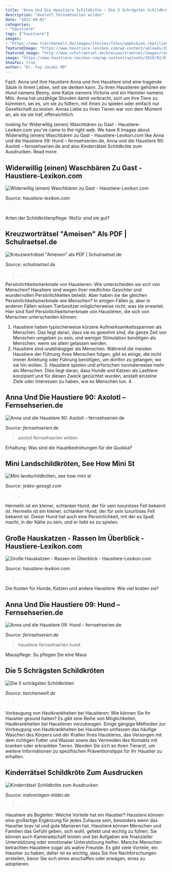 ```yaml
---
title: "Anna Und Die Haustiere Schildkröte ~ Die 5 Schrägsten Schildkröten"
description: "Axolotl fernsehserien wilden"
date: "2022-09-01"
categories:
- "haustiere"
tags: ["haustiere"]
images:
- "https://www.tierchenwelt.de/images/stories/fotos/amphibien_reptilien/schildkroeten/alligatorschildkroete/alligator_schnappschildkroete_l.jpg"
featuredImage: "https://www.haustiere-lexikon.com/wp-content/uploads/2018/02/01-Titelbild.jpg"
featured_image: "http://www.schulraetsel.de/kreuzwortraetsel/images/raetsel_6137.jpg"
image: "https://www.haustiere-lexikon.com/wp-content/uploads/2018/02/01-Titelbild.jpg"
ShowToc: true
author: "Dr. Fay Jacobi MD"
---
```



Fazit: Anna und ihre Haustiere
Anna und ihre Haustiere sind eine tragende Säule in ihrem Leben, seit sie denken kann. Zu ihren Haustieren gehören ein Hund namens Benny, eine Katze namens Victoria und ein Hamster namens Milo. Anna hat unzählige Stunden damit verbracht, sich um ihre Tiere zu kümmern, sei es, um sie zu füttern, mit ihnen zu spielen oder einfach nur Gesellschaft zu leisten. Annas Liebe zu ihren Tieren war von dem Moment an, als sie sie traf, offensichtlich.

	

		
looking for Widerwillig (einen) Waschbären zu Gast - Haustiere-Lexikon.com you've came to the right web. We have 8 Images about Widerwillig (einen) Waschbären zu Gast - Haustiere-Lexikon.com like Anna und die Haustiere 09: Hund – fernsehserien.de, Anna und die Haustiere 90: Axolotl – fernsehserien.de and also Kinderrätsel Schildkröte zum Ausdrucken. Read more:
		
    
## Widerwillig (einen) Waschbären Zu Gast - Haustiere-Lexikon.com

<img loading=lazy src="https://www.haustiere-lexikon.com/wp-content/uploads/2018/02/01-Titelbild.jpg" onerror="this.onerror=null;this.src='https://tse3.mm.bing.net/th?id=OIP.y4sopfNDBypP_0avHXDU-QHaE8&amp;pid=15.1';" alt="Widerwillig (einen) Waschbären zu Gast - Haustiere-Lexikon.com">

_Source: haustiere-lexikon.com_

>. 

	

Arten der Schildkrötenpflege: Wofür sind sie gut?

    
## Kreuzworträtsel &quot;Ameisen&quot; Als PDF | Schulraetsel.de

<img loading=lazy src="http://www.schulraetsel.de/kreuzwortraetsel/images/raetsel_6137.jpg" onerror="this.onerror=null;this.src='https://tse3.mm.bing.net/th?id=OIP.YCCi8OtBpU4Z9YoSDCzuCQHaJr&amp;pid=15.1';" alt="Kreuzworträtsel &quot;Ameisen&quot; als PDF | Schulraetsel.de">

_Source: schulraetsel.de_

>. 

	

Persönlichkeitsmerkmale von Haustieren: Wie unterscheiden sie sich von Menschen?
Haustiere sind wegen ihrer niedlichen Gesichter und wundervollen Persönlichkeiten beliebt. Aber haben sie die gleichen Persönlichkeitsmerkmale wie Menschen? In einigen Fällen ja, aber in anderen Fällen wissen Tierbesitzer möglicherweise nicht, was sie erwartet. Hier sind fünf Persönlichkeitsmerkmale von Haustieren, die sich von Menschen unterscheiden können:
1. Haustiere haben typischerweise kürzere Aufmerksamkeitsspannen als Menschen. Das liegt daran, dass sie es gewohnt sind, die ganze Zeit von Menschen umgeben zu sein, und weniger Stimulation benötigen als Menschen, wenn sie allein gelassen werden.
2. Haustiere sind unabhängiger als Menschen. Während die meisten Haustiere der Führung ihres Menschen folgen, gibt es einige, die nicht immer Anleitung oder Führung benötigen, um dorthin zu gelangen, wo sie hin wollen. 3. Haustiere spielen und erforschen normalerweise mehr als Menschen. Dies liegt daran, dass Hunde und Katzen als Lasttiere konzipiert und für diesen Zweck gezüchtet wurden, anstatt einzelne Ziele oder Interessen zu haben, wie es Menschen tun. 4.

    
## Anna Und Die Haustiere 90: Axolotl – Fernsehserien.de

<img loading=lazy src="https://bilder.fernsehserien.de/epg/3783/858e86be687674c0d1192fa22eccbe8bee763c64_b.jpg" onerror="this.onerror=null;this.src='https://tse1.mm.bing.net/th?id=OIP.lONqIVPgnx6PDbcB55XYggHaEK&amp;pid=15.1';" alt="Anna und die Haustiere 90: Axolotl – fernsehserien.de">

_Source: fernsehserien.de_

>axolotl fernsehserien wilden. 

	

Erhaltung: Was sind die Hauptbedrohungen für die Quokka?

    
## Mini Landschildkröten, See How Mini St

<img loading=lazy src="https://jedes-gesagt.com/bzy/gCX5qqjjIgvCDy1pXC5mrwHaD2.jpg" onerror="this.onerror=null;this.src='https://tse2.mm.bing.net/th?id=OIP.59IwrRi50zlKZVIdnjfTXwAAAA&amp;pid=15.1';" alt="Mini landschildkröten, see how mini st">

_Source: jedes-gesagt.com_

>. 

	

Hermelin ist ein kleiner, schlanker Hund, der für sein luxuriöses Fell bekannt ist.
Hermelin ist ein kleiner, schlanker Hund, der für sein luxuriöses Fell bekannt ist. Dieser Hund hat auch eine Persönlichkeit, mit der es Spaß macht, in der Nähe zu sein, und er liebt es zu spielen.

    
## Große Hauskatzen - Rassen Im Überblick - Haustiere-Lexikon.com

<img loading=lazy src="http://www.haustiere-lexikon.com/wp-content/uploads/2015/12/Savannah-Katze.jpg" onerror="this.onerror=null;this.src='https://tse1.mm.bing.net/th?id=OIP.4Pe3oF2_25nMvlCddh8ZPwHaLH&amp;pid=15.1';" alt="Große Hauskatzen - Rassen im Überblick - Haustiere-Lexikon.com">

_Source: haustiere-lexikon.com_

>. 

	

Die Kosten für Hunde, Katzen und andere Haustiere: Wie viel kosten sie?

    
## Anna Und Die Haustiere 09: Hund – Fernsehserien.de

<img loading=lazy src="https://bilder.fernsehserien.de/epg/a/anna-und-die-haustiere-hund_b.jpg" onerror="this.onerror=null;this.src='https://tse1.mm.bing.net/th?id=OIP.J6Y0DzB44bBSIALiF77zlwHaEK&amp;pid=15.1';" alt="Anna und die Haustiere 09: Hund – fernsehserien.de">

_Source: fernsehserien.de_

>haustiere fernsehserien hund. 

	

Mauspflege: So pflegen Sie eine Maus

    
## Die 5 Schrägsten Schildkröten

<img loading=lazy src="https://www.tierchenwelt.de/images/stories/fotos/amphibien_reptilien/schildkroeten/alligatorschildkroete/alligator_schnappschildkroete_l.jpg" onerror="this.onerror=null;this.src='https://tse1.mm.bing.net/th?id=OIP.VMFo0KNLtg2kgoMW6kDZzgHaE8&amp;pid=15.1';" alt="Die 5 schrägsten Schildkröten">

_Source: tierchenwelt.de_

>. 

	

Vorbeugung von Hautkrankheiten bei Haustieren: Wie können Sie Ihr Haustier gesund halten?
Es gibt eine Reihe von Möglichkeiten, Hautkrankheiten bei Haustieren vorzubeugen. Einige gängige Methoden zur Vorbeugung von Hautkrankheiten bei Haustieren umfassen das häufige Waschen des Körpers und der Krallen Ihres Haustieres, das Versorgen mit dem richtigen Futter und Wasser sowie das Vermeiden des Kontakts mit kranken oder erkrankten Tieren. Wenden Sie sich an Ihren Tierarzt, um weitere Informationen zu spezifischen Präventionstipps für Ihr Haustier zu erhalten.

    
## Kinderrätsel Schildkröte Zum Ausdrucken

<img loading=lazy src="https://www.malvorlagen-bilder.de/schattenbilder/kinderraetsel-spiegelbild-schildkroete.jpg" onerror="this.onerror=null;this.src='https://tse3.mm.bing.net/th?id=OIP.B5JFR_EHE3X-pytE9FfisQHaKd&amp;pid=15.1';" alt="Kinderrätsel Schildkröte zum Ausdrucken">

_Source: malvorlagen-bilder.de_

>. 

	

Haustiere als Begleiter: Welche Vorteile hat ein Haustier?
Haustiere können eine großartige Ergänzung für jedes Zuhause sein, besonders wenn das Haustier brav ist und gute Manieren hat. Haustiere können Menschen und Familien das Gefühl geben, sich wohl, geliebt und wichtig zu fühlen. Sie können auch Kameradschaft leisten und bei Aufgaben wie finanzieller Unterstützung oder emotionaler Unterstützung helfen. Manche Menschen betrachten Haustiere sogar als wahre Freunde. Es gibt viele Vorteile, ein Haustier zu haben, daher ist es wichtig, dass Sie Ihre Nachforschungen anstellen, bevor Sie sich eines anschaffen oder erwägen, eines zu adoptieren.


